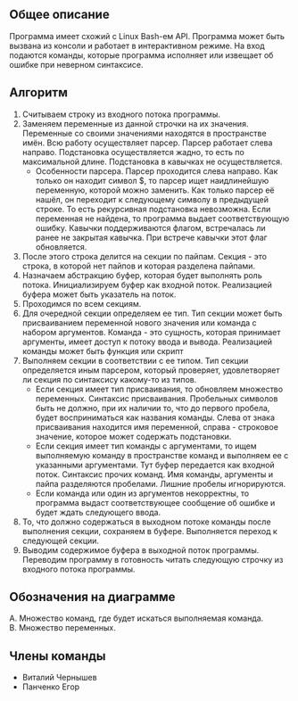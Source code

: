 ## Общее описание
Программа имеет схожий с Linux Bash-ем API. Программа может быть вызвана из консоли и работает в интерактивном режиме. На вход подаются команды, которые программа исполняет или извещает об ошибке при неверном синтаксисе.
## Алгоритм
1. Считываем строку из входного потока программы.
2. Заменяем переменные из данной строчки на их значения. Переменные со своими значениями находятся в пространстве имён. Всю работу осуществляет парсер. Парсер работает слева направо. Подстановка осуществляется жадно, то есть по максимальной длине. Подстановка в кавычках не осуществляется.
      - Особенности парсера. Парсер проходится слева направо. Как только он находит символ $, то парсер ищет наидлинейшую переменную, которой можно заменить. Как только парсер её нашёл, он переходит к следующему символу в предыдущей строке. То есть рекурсивная подстановка невозможна. Если переменная не найдена, то программа выдает соответствующую ошибку. Кавычки поддерживаются флагом, встречалась ли ранее не закрытая кавычка. При встрече кавычки этот флаг обновляется.  
4. После этого строка делится на секции по пайпам. Секция - это строка, в которой нет пайпов и которая разделена пайпами.
5. Назначаем абстракцию буфер, которая будет выполнять роль потока. Инициализируем буфер как входной поток. Реализацией буфера может быть указатель на поток.
6. Проходимся по всем секциям.
7. Для очередной секции определяем ее тип. Тип секции может быть присваиванием переменной нового значения или команда с набором аргументов. Команда - это сущность, которая принимает аргументы, имеет доступ к потоку ввода и вывода. Реализацией команды может быть функция или скрипт
8. Выполняем секции в соответствии с ее типом. Тип секции определяется иным парсером, который проверяет, удовлетворяет ли секция по синтаксису какому-то из типов.
      - Если секция имеет тип присваивания, то обновляем множество переменных. Синтаксис присваивания. Пробельных символов быть не должно, при их наличии то, что до первого пробела, будет восприниматься как названия команды. Слева от знака присваивания находится имя переменной, справа - строковое значение, которое может содержать подстановки.
      - Если секция имеет тип команды с аргументами, то ищем выполняемую команду в пространстве команд и выполняем ее с указанными аргументами. Тут буфер передается как входной поток. Синтаксис прочих команд. Имя команды, аргументы и пайпа разделяются пробелами. Лишние пробелы игнорируются.
      - Если команда или один из аргументов некорректны, то программа выдаст соответствующее сообщение об ошибке и будет ждать следующего ввода.
9. То, что должно содержаться в выходном потоке команды после выполнения секции, сохраняем в буфере. Выполняется переход к следующей секции.
10. Выводим содержимое буфера в выходной поток программы. Переводим программу в готовность читать следующую строчку из входного потока программы.

## Обозначения на диаграмме

A. Множество команд, где будет искаться выполняемая команда. \
B. Множество переменных.

## Члены команды
- Виталий Чернышев
- Панченко Егор
